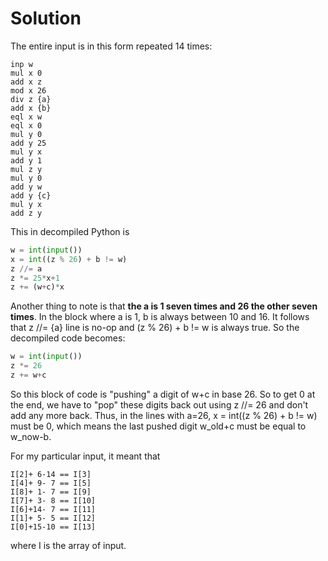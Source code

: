 
# Solution 
The entire input is in this form repeated 14 times:

```text
inp w
mul x 0
add x z
mod x 26
div z {a}
add x {b}
eql x w
eql x 0
mul y 0
add y 25
mul y x
add y 1
mul z y
mul y 0
add y w
add y {c}
mul y x
add z y

```
This in decompiled Python is
```python
w = int(input())
x = int((z % 26) + b != w)
z //= a
z *= 25*x+1
z += (w+c)*x

```

Another thing to note is that **the a is 1 seven times and 26 the other seven times**. In the block where a is 1, b is 
always between 10 and 16. It follows that z //= {a} line is no-op and (z % 26) + b != w is always true. 
So the decompiled code becomes:
```python
w = int(input())
z *= 26
z += w+c

```
So this block of code is "pushing" a digit of w+c in base 26. So to get 0 at the end, we have to "pop" these digits back out using z //= 26 and don't add any more back. Thus, in the lines with a=26, x = int((z % 26) + b != w) must be 0, which means the last pushed digit w_old+c must be equal to w_now-b.

For my particular input, it meant that
```text
I[2]+ 6-14 == I[3]
I[4]+ 9- 7 == I[5]
I[8]+ 1- 7 == I[9]
I[7]+ 3- 8 == I[10]
I[6]+14- 7 == I[11]
I[1]+ 5- 5 == I[12]
I[0]+15-10 == I[13]

```
where I is the array of input.